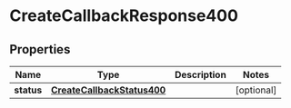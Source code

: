 # CreateCallbackResponse400

## Properties
Name | Type | Description | Notes
------------ | ------------- | ------------- | -------------
**status** | [**CreateCallbackStatus400**](CreateCallbackStatus400.md) |  |  [optional]
